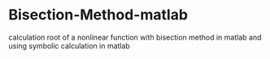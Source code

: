 # Bisection-Method-matlab
calculation root of a nonlinear function with bisection method in matlab and using symbolic calculation in matlab
